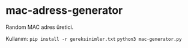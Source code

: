 # mac-adress-generator
Random MAC adres üretici.

Kullanım:
`pip install -r gereksinimler.txt`
`python3 mac-generator.py`

